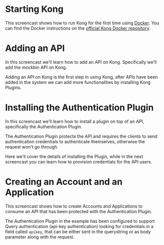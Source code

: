 # Starting Kong

This screencast shows how to run Kong for the first time using [Docker](https://www.docker.com/). You can find the Docker instructions on the [official Kong Docker repository](https://github.com/Mashape/docker-kong).

<script type="text/javascript" src="https://asciinema.org/a/16960.js" id="asciicast-16960" async data-speed="2"></script>

# Adding an API

In this screencast we'll learn how to add an API on Kong. Specifically we'll add the mockbin API on Kong.

Adding an API on Kong is the first step in using Kong, after APIs have been added in the system we can add more functionalities by installing Kong Plugins.

<script type="text/javascript" src="https://asciinema.org/a/16961.js" id="asciicast-16961" async data-speed="2"></script>

# Installing the Authentication Plugin

In this screencast we'll learn how to install a plugin on top of an API, specifically the Authentication Plugin.

The Authentication Plugin protects the API and requires the clients to send authentication credentials to authenticate themselves, otherwise the request won't go through.

Here we'll cover the details of installing the Plugin, while in the next screencast you can learn how to provision credentials for the API users.

<script type="text/javascript" src="https://asciinema.org/a/16980.js" id="asciicast-16980" async data-speed="2"></script>

# Creating an Account and an Application

This screencast shows how to create Accounts and Applications to consume an API that has been protected with the Authentication Plugin.

The Authentication Plugin in the example has been configured to support Query authentication (api-key authentication) looking for credentials in a field called `apikey`, that can be either sent in the querystring or as body parameter along with the request.

<script type="text/javascript" src="https://asciinema.org/a/16981.js" id="asciicast-16981" async data-speed="2"></script>
